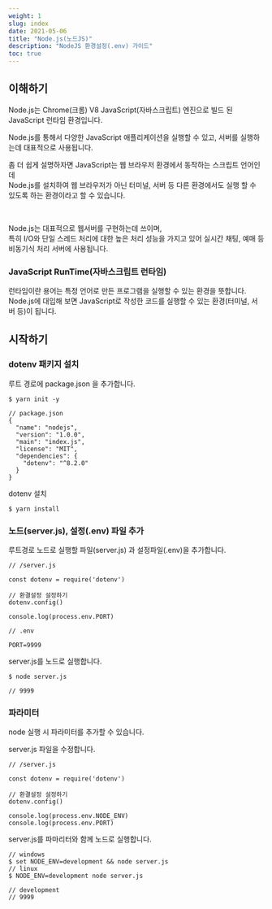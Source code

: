 ```yaml
---
weight: 1
slug: index
date: 2021-05-06
title: "Node.js(노드JS)"
description: "NodeJS 환경설정(.env) 가이드"
toc: true
---
```


## 이해하기

Node.js는 Chrome(크롬) V8 JavaScript(자바스크립트) 엔진으로 빌드 된 JavaScript 런타임 환경입니다.

Node.js를 통해서 다양한 JavaScript 애플리케이션을 실행할 수 있고, 서버를 실행하는데 대표적으로 사용됩니다.

좀 더 쉽게 설명하자면 JavaScript는 웹 브라우저 환경에서 동작하는 스크립트 언어인데
<br>
Node.js를 설치하여 웹 브라우저가 아닌 터미널, 서버 등 다른 환경에서도 실행 할 수 있도록 하는 환경이라고 할 수 있습니다.

<br>

Node.js는 대표적으로 웹서버를 구현하는데 쓰이며,
<br>
특히 I/O와 단일 스레드 처리에 대한 높은 처리 성능을 가지고 있어
실시간 채팅, 예매 등 비동기식 처리 서버에 사용됩니다.


### JavaScript RunTime(자바스크립트 런타임)

런타임이란 용어는 특정 언어로 만든 프로그램을 실행할 수 있는 환경을 뜻합니다.
<br>
Node.js에 대입해 보면 JavaScript로 작성한 코드를 실행할 수 있는 환경(터미널, 서버 등)이 됩니다.


<!-- 
https://velog.io/@kimkevin90/Nodejs-%EA%B0%9C%EB%85%90-%EC%9D%B4%ED%95%B4%ED%95%98%EA%B8%B0Nodejs-%EB%9E%80
-->

<!--
논 블로킹I/0
이벤트 루프를 잘 활용하면 오래 걸리는 작업을 효율적으로 처리할 수 있습니다. 작업에는 두가지 종류가 있는데, 동시에 실행될 수 있는 작업과 동시에 실행될 수 없는 작업입니다. 특히 파일 시스템 접근, 네트워크를 통한 요청 작업은 I/O의 일종이며 이러한 작업을 할 때 노드는 논 브로킹 방식으로 처리합니다. 논 블로킹이란 이전 작업이 완료될 때까지 대기하지 않고 다음 작업을 수행하는 것을 의미합니다. 반대로 블로킹은 이전 작업이 끝나야만 다음 작업을 수행합니다.
-->

<!-- 
싱글 스레드
이벤트 기반, 논 블로킹 모델과 더불어 노드를 설명하는 키워드 중 하나는 싱글 스레드 입니다. 자바스크립트 코드는 동시에 실행될 수 없는데 그 이유는 노드가 싱글 스레드 기반이기 때문입니다.
-->

<!-- 
이벤트 루프
이벤트 루프(event loop)는 여러 이벤트가 동시에 발생했을 때 어떤 순서로 콜백 함수를 호출할지를 이벤트 루프가 판단합니다. 노드는 이벤트가 종료될 때까지 이벤트 처리를 위한 작업을 반복 하므로 루프(loop)라고 부릅니다.
-->

<!-- 
이벤트 기반
노드는 V8과 더불어 libuv라는 라이브러리르 사용합니다. libuv 라이브러리는 노드의 특성인 이벤트 기반, 논 블로킹 I/O 모델을 구현하고 있습니다.
이벤트 기반(event-driven)이란 이벤트가 발생할 때 미리 지정해둔 작업을 수행하는 방식을 의미합니다. 즉, 이벤트 기반 시스템에서는 특정 이벤트가 발생할 때 무엇을 할지 미리 등록해두고, 이를 이벤트 리스너에 콜백 함수를 등록 합니다. 이후 이벤트가 발생하면 리스너에 등록해둔 콜백 함수를 호출하며 이벤트가 끝난 후 노드는 다음 이벤트가 발생할 때까지 대기합니다.
-->



## 시작하기


### dotenv 패키지 설치

루트 경로에 package.json 을 추가합니다.
```
$ yarn init -y

// package.json
{
  "name": "nodejs",
  "version": "1.0.0",
  "main": "index.js",
  "license": "MIT",
  "dependencies": {
    "dotenv": "^8.2.0"
  }
}
```

dotenv 설치
```
$ yarn install
```

### 노드(server.js), 설정(.env) 파일 추가


루트경로 노드로 실행할 파일(server.js) 과 설정파일(.env)을 추가합니다.

```
// /server.js

const dotenv = require('dotenv')

// 환결설정 설정하기
dotenv.config()

console.log(process.env.PORT)
```

```
// .env

PORT=9999
```

server.js를 노드로 실행합니다.
```
$ node server.js

// 9999
```


### 파라미터

node 실행 시 파라미터를 추가할 수 있습니다.

server.js 파일을 수정합니다.

```
// /server.js

const dotenv = require('dotenv')

// 환결설정 설정하기
dotenv.config()

console.log(process.env.NODE_ENV)
console.log(process.env.PORT)
```

server.js를 파마리터와 함께 노드로 실행합니다.
```
// windows
$ set NODE_ENV=development && node server.js
// linux
$ NODE_ENV=development node server.js

// development
// 9999
```
